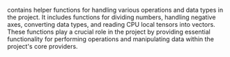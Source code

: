 contains helper functions for handling various operations and data types in the project. It includes functions for dividing numbers, handling negative axes, converting data types, and reading CPU local tensors into vectors. These functions play a crucial role in the project by providing essential functionality for performing operations and manipulating data within the project's core providers.